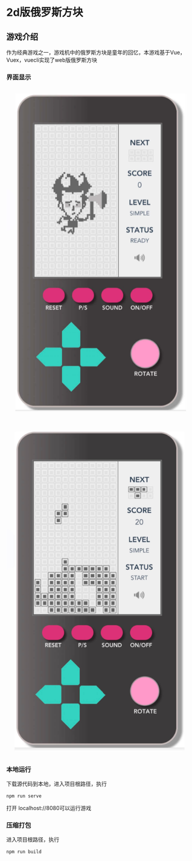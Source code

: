 # 2d版俄罗斯方块

## 游戏介绍
作为经典游戏之一，游戏机中的俄罗斯方块是童年的回忆，本游戏基于Vue，Vuex，vuecli实现了web版俄罗斯方块

### 界面显示
![start1](./refer_img/2dtetris-lite-1.jpg)

![start2](./refer_img/2dtetris-lite-2.jpg)

### 本地运行
下载源代码到本地，进入项目根路径，执行

```
npm run serve
```
打开 localhost://8080可以运行游戏

### 压缩打包
进入项目根路径，执行
```
npm run build
```

